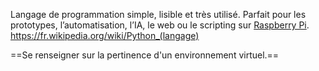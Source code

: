 Langage de programmation simple, lisible et très utilisé.
Parfait pour les prototypes, l’automatisation, l’IA, le web ou le scripting sur [Raspberry Pi](Raspberry%20Pi.md). 
https://fr.wikipedia.org/wiki/Python_(langage) 

==Se renseigner sur la pertinence d'un environnement virtuel.==

